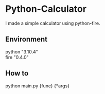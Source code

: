 # Python-Calculator
I made a simple calculator using python-fire.
## Environment
python "3.10.4"<br>
fire "0.4.0"
## How to
python main.py {func} {*args}
